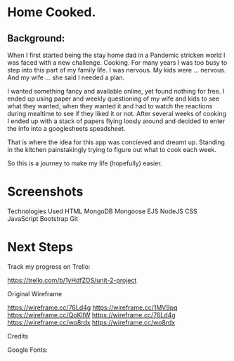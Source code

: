 Home Cooked.
============
Background:
-----------
When I first started being the stay home dad in a Pandemic stricken world I was faced with a new challenge. Cooking. For many years I was too busy to step into this part of my family life. I was nervous. My kids were ... nervous.  And my wife ... she said I needed a plan.

I wanted something fancy and available online, yet found nothing for free. I ended up using paper and weekly questioning of my wife and kids to see what they wanted, when they wanted it and had to watch the reactions during mealtime to see if they liked it or not. After several weeks of cooking I ended up with a stack of papers flying loosly around and decided to enter the info into a googlesheets speadsheet. 

That is where the idea for this app was concieved and dreamt up. Standing in the kitchen painstakingly trying to figure out what to cook each week.

So this is a journey to make my life (hopefully) easier.





Screenshots
===========

Technologies Used
HTML
MongoDB
Mongoose
EJS
NodeJS
CSS
JavaScript
Bootstrap
Git

Next Steps
==========
Track my progress on Trello: 

https://trello.com/b/1yHdfZOS/unit-2-project

Original Wireframe

https://wireframe.cc/76Ld4g
https://wireframe.cc/1MV9pq
https://wireframe.cc/QoKlIW
https://wireframe.cc/76Ld4g
https://wireframe.cc/wo8rdx
https://wireframe.cc/wo8rdx

Credits

Google Fonts: 